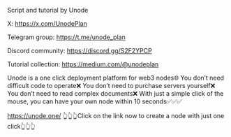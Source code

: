 
Script and tutorial by Unode

X: https://x.com/UnodePlan

Telegram group: https://t.me/unode_plan

Discord community: https://discord.gg/S2F2YPCP

Tutorial collection: https://medium.com/@unodeplan


Unode is a one click deployment platform for web3 nodes🌐
You don’t need difficult code to operate❌
You don’t need to purchase servers yourself❌
You don’t need to read complex documents❌
With just a simple click of the mouse, you can have your own node within 10 seconds✅✅✅

https://unode.one/
👆👆👆Click on the link now to create a node with just one click👆👆👆



